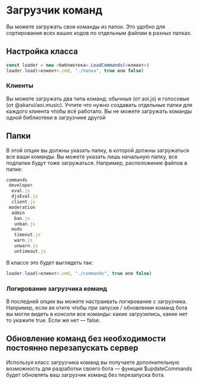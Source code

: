 # Загрузчик команд

Вы можете загружать свои команды из папок. Это удобно для сортирования всех ваших кодов по отдельным файлам в разных папках.
## Настройка класса
```js
const loader = new <библиотека>.LoadCommands(<клиент>)
loader.load(<клиент>.cmd, "./папка", true или false)
```
### Клиенты
Вы можете загружать два типа команд: обычные (от aoi.js) и голосовые (от @akarui/aoi.music). Учтите что нужно создавать отдельные папки для каждого клиента чтобы всё работало. Вы не можете загружать команды одной библиотеки в загрузчике другой 

## Папки
В этой опции вы должны указать папку, в которой должны загружаться все ваши команды. Вы можете указать лишь начальную папку, все подпапки будут тоже загружаться. Например, расположение файлов в папке:
```js
commands
 developer
  eval.js
  djsEval.js
  client.js
 moderation
  admin
   ban.js
   unban.js
  mods
   timeout.js
   warn.js
   unwarn.js
   untimeout.js
```
В классе это будет выглядеть так:
```javascript
loader.load(<клиент>.cmd, "./commands", true или false)
```

### Логирование загрузчика команд
В последней опции вы можете настраивать логирование с загрузчика. Например, если вя отите чтобы при запуске / обновлении команд бота вы могли видеть в консоли все команды: какие загрузились, какие нет то укажите true. Если же нет — false.

## Обновление команд без необходимости постоянно перезапускать сервер
Используя класс загрузчика команд вы получаете дополнительную возможность для разработки своего бота — функция $updateCommands будет обновлять ваш загрузчик команд без перезапуска бота.